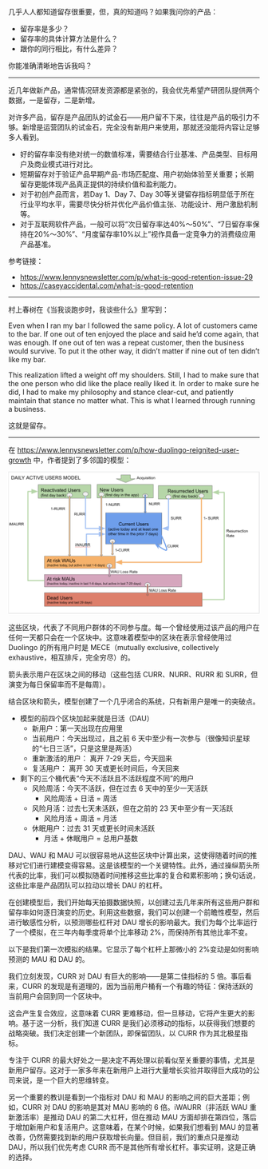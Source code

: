 几乎人人都知道留存很重要，但，真的知道吗？如果我问你的产品：

- 留存率是多少？
- 留存率的具体计算方法是什么？
- 跟你的同行相比，有什么差异？

你能准确清晰地告诉我吗？

---

近几年做新产品，通常情况研发资源都是紧张的，我会优先希望产研团队提供两个数据，一是留存，二是新增。

对许多产品，留存是产品团队的试金石——用户留不下来，往往是产品的吸引力不够。新增是运营团队的试金石，完全没有新用户来使用，那就还没能将内容让足够多人看到。

- 好的留存率没有绝对统一的数值标准，需要结合行业基准、产品类型、目标用户及商业模式进行对比。
- 短期留存对于验证产品早期产品-市场匹配度、用户初始体验至关重要；长期留存更能体现产品真正提供的持续价值和盈利能力。
- 对于初创产品而言，若Day 1、Day 7、Day 30等关键留存指标明显低于所在行业平均水平，需要尽快分析并优化产品价值主张、功能设计、用户激励机制等。
- 对于互联网软件产品，一般可以将“次日留存率达40%～50%”、“7日留存率保持在20%～30%”、“月度留存率10%以上”视作具备一定竞争力的消费级应用产品基准。

参考链接：

- https://www.lennysnewsletter.com/p/what-is-good-retention-issue-29
- https://caseyaccidental.com/what-is-good-retention

---
村上春树在《当我谈跑步时，我谈些什么》里写到：

Even when I ran my bar I followed the same policy. A lot of customers came to the bar. If one out of ten enjoyed the place and said he’d come again, that was enough. If one out of ten was a repeat customer, then the business would survive. To put it the other way, it didn’t matter if nine out of ten didn’t like my bar.  
  
This realization lifted a weight off my shoulders. Still, I had to make sure that the one person who did like the place really liked it. In order to make sure he did, I had to make my philosophy and stance clear-cut, and patiently maintain that stance no matter what. This is what I learned through running a business.

这就是留存。

---

在 https://www.lennysnewsletter.com/p/how-duolingo-reignited-user-growth 中，作者提到了多邻国的模型：

![多邻国的用户增长模型](img/retention1.png)

这些区块，代表了不同用户群体的不同参与度。每一个曾经使用过该产品的用户在任何一天都只会在一个区块中。这意味着模型中的区块在表示曾经使用过 Duolingo 的所有用户时是 MECE（mutually exclusive, collectively exhaustive，相互排斥，完全穷尽）的。

箭头表示用户在区块之间的移动（这些包括 CURR、NURR、RURR 和 SURR，但演变为每日保留率而不是每周）。

结合区块和箭头，模型创建了一个几乎闭合的系统，只有新用户是唯一的突破点。

- 模型的前四个区块加起来就是日活（DAU）
	- 新用户：第一天出现在应用里
	- 当前用户：今天出现过，且之前 6 天中至少有一次参与（很像知识星球的“七日三活”，只是这里是两活）
	- 重新激活的用户： 离开 7-29 天后，今天回来
	- 复活用户： 离开 30 天或更长时间后，今天回来
- 剩下的三个桶代表“今天不活跃且不活跃程度不同”的用户
	- 风险周活：今天不活跃，但在过去 6 天中的至少一天活跃
		- 风险周活 + 日活 = 周活
	- 风险月活：过去七天未活跃，但在之前的 23 天中至少有一天活跃
		- 风险月活 + 周活 = 月活
	- 休眠用户：过去 31 天或更长时间未活跃
		- 月活 + 休眠用户 = 总用户基数

DAU、WAU 和 MAU 可以很容易地从这些区块中计算出来，这使得随着时间的推移对它们进行建模变得容易。这是该模型的一个关键特性。此外，通过操纵箭头所代表的比率，我们可以模拟随着时间推移这些比率的复合和累积影响；换句话说，这些比率是产品团队可以拉动以增长 DAU 的杠杆。

在创建模型后，我们开始每天拍摄数据快照，以创建过去几年来所有这些用户群和留存率如何逐日演变的历史。利用这些数据，我们可以创建一个前瞻性模型，然后进行敏感性分析，以预测哪些杠杆对 DAU 增长的影响最大。我们为每个比率运行了一个模拟，在三年内每季度将单个比率移动 2%，而保持所有其他比率不变。

以下是我们第一次模拟的结果。它显示了每个杠杆上那微小的 2%变动是如何影响预测的 MAU 和 DAU 的。

我们立刻发现，CURR 对 DAU 有巨大的影响——是第二佳指标的 5 倍。事后看来，CURR 的发现是有道理的，因为当前用户桶有一个有趣的特征：保持活跃的当前用户会回到同一个区块中。

这会产生复合效应，这意味着 CURR 更难移动，但一旦移动，它将产生更大的影响。基于这一分析，我们知道 CURR 是我们必须移动的指标，以获得我们想要的战略突破。我们决定创建一个新团队，即保留团队，以 CURR 作为其北极星指标。

专注于 CURR 的最大好处之一是决定不再处理以前看似至关重要的事情，尤其是新用户留存。这对于一家多年来在新用户上进行大量增长实验并取得巨大成功的公司来说，是一个巨大的思维转变。

另一个重要的教训是看到一个指标对 DAU 和 MAU 的影响之间的巨大差距；例如，CURR 对 DAU 的影响是其对 MAU 影响的 6 倍。iWAURR（非活跃 WAU 重新激活率）是推动 DAU 的第二大杠杆，但在推动 MAU 方面却排在第四位，落后于增加新用户和复活用户。这意味着，在某个时候，如果我们想看到 MAU 的显著改善，仍然需要找到新的用户获取增长向量。但目前，我们的重点只是推动 DAU，所以我们优先考虑 CURR 而不是其他所有增长杠杆。事实证明，这是正确的选择。